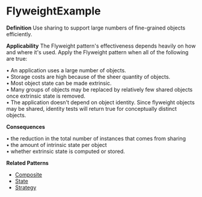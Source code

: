 # FlyweightExample

**Definition** 
Use sharing to support large numbers of fine-grained objects efficiently. 

**Applicability**
The Flyweight pattern's effectiveness depends heavily on how and where it's used. Apply the Flyweight pattern when all of the following are true:
 
• An application uses a large number of objects.  
• Storage costs are high because of the sheer quantity of objects.  
• Most object state can be made extrinsic.  
• Many groups of objects may be replaced by relatively few shared objects once extrinsic state is removed.  
• The application doesn't depend on object identity. Since flyweight objects may be shared, identity tests will return true for conceptually distinct objects. 

**Consequences**

• the reduction in the total number of instances that comes from sharing  
• the amount of intrinsic state per object  
• whether extrinsic state is computed or stored.

**Related Patterns**

- [Composite](https://github.com/andreidana/CompositePattern)
- [State](https://github.com/andreidana/StatePattern)
- [Strategy](https://github.com/andreidana/StrategyExample)